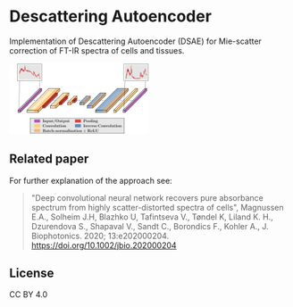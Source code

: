 # Descattering Autoencoder

Implementation of Descattering Autoencoder (DSAE) for Mie-scatter correction of FT-IR spectra of cells and tissues.


<img src="/img/architecture.png" alt="Your image title" width="250"/>



Related paper
---------------
For further explanation of the approach see: 

> "Deep convolutional neural network recovers pure absorbance spectrum from highly scatter-distorted spectra of cells", 
> Magnussen E.A., Solheim J.H, Blazhko U, Tafintseva V., Tøndel K, Liland K. H.,  Dzurendova S.,  Shapaval V.,  Sandt C.,  Borondics F.,  Kohler A.,
> J. Biophotonics. 2020; 13:e202000204.
> https://doi.org/10.1002/jbio.202000204


License
---------
CC BY 4.0
